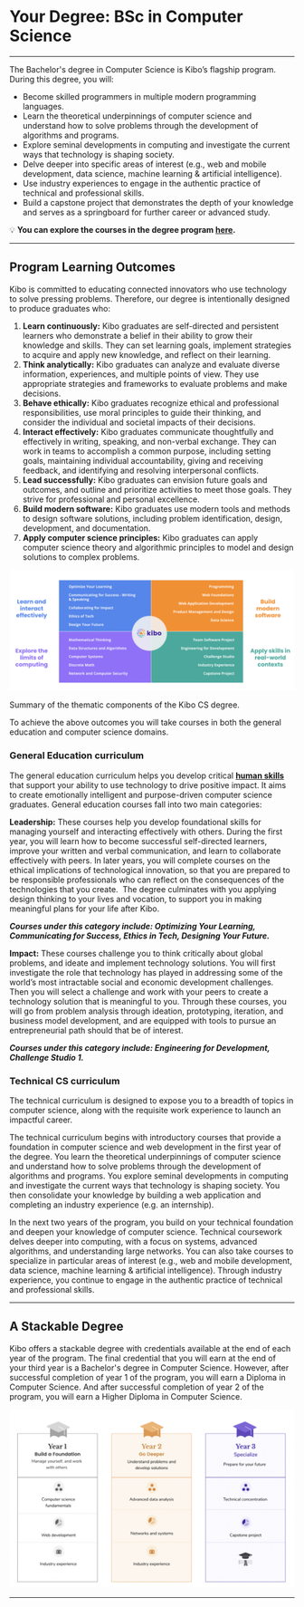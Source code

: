 # Your Degree: BSc in Computer Science
---

The Bachelor's degree in Computer Science is Kibo’s flagship program. During this degree, you will:

- Become skilled programmers in multiple modern programming languages.
- Learn the theoretical underpinnings of computer science and understand how to solve problems through the development of algorithms and programs.
- Explore seminal developments in computing and investigate the current ways that technology is shaping society.
- Delve deeper into specific areas of interest (e.g., web and mobile development, data science, machine learning & artificial intelligence).
- Use industry experiences to engage in the authentic practice of technical and professional skills.
- Build a capstone project that demonstrates the depth of your knowledge and serves as a springboard for further career or advanced study.

<aside>
  
💡 **You can explore the courses in the degree program [here](https://curriculum.kibo.school/).**

</aside>

---

## Program Learning Outcomes

Kibo is committed to educating connected innovators who use technology to solve pressing problems. Therefore, our degree is intentionally designed to produce graduates who:

1. **Learn continuously:** Kibo graduates are self-directed and persistent learners who demonstrate a belief in their ability to grow their knowledge and skills. They can set learning goals, implement strategies to acquire and apply new knowledge, and reflect on their learning.
2. **Think analytically:** Kibo graduates can analyze and evaluate diverse information, experiences, and multiple points of view. They use appropriate strategies and frameworks to evaluate problems and make decisions.
3. **Behave ethically:** Kibo graduates recognize ethical and professional responsibilities, use moral principles to guide their thinking, and consider the individual and societal impacts of their decisions.
4. **Interact effectively:** Kibo graduates communicate thoughtfully and effectively in writing, speaking, and non-verbal exchange. They can work in teams to accomplish a common purpose, including setting goals, maintaining individual accountability, giving and receiving feedback, and identifying and resolving interpersonal conflicts.
5. **Lead successfully:** Kibo graduates can envision future goals and outcomes, and outline and prioritize activities to meet those goals. They strive for professional and personal excellence.
6. **Build modern software:** Kibo graduates use modern tools and methods to design software solutions, including problem identification, design, development, and documentation.
7. **Apply computer science principles:** Kibo graduates can apply computer science theory and algorithmic principles to model and design solutions to complex problems.

![outcomes](./outcomes.png)

Summary of the thematic components of the Kibo CS degree.

To achieve the above outcomes you will take courses in both the general education and computer science domains.

### **General Education curriculum**

The general education curriculum helps you develop critical [**human skills**](https://jwel.mit.edu/human-skills-matrix) that support your ability to use technology to drive positive impact. It aims to create emotionally intelligent and purpose-driven computer science graduates. General education courses fall into two main categories:

**Leadership:** These courses help you develop foundational skills for managing yourself and interacting effectively with others. During the first year, you will learn how to become successful self-directed learners, improve your written and verbal communication, and learn to collaborate effectively with peers. In later years, you will complete courses on the ethical implications of technological innovation, so that you are prepared to be responsible professionals who can reflect on the consequences of the technologies that you create.  The degree culminates with you applying design thinking to your lives and vocation, to support you in making meaningful plans for your life after Kibo.

***Courses under this category include: Optimizing Your Learning, Communicating for Success, Ethics in Tech, Designing Your Future.***

**Impact:** These courses challenge you to think critically about global problems, and ideate and implement technology solutions. You will first investigate the role that technology has played in addressing some of the world’s most intractable social and economic development challenges. Then you will select a challenge and work with your peers to create a technology solution that is meaningful to you. Through these courses, you will go from problem analysis through ideation, prototyping, iteration, and business model development, and are equipped with tools to pursue an entrepreneurial path should that be of interest.

***Courses under this category include: Engineering for Development, Challenge Studio 1.***

### Technical CS curriculum

The technical curriculum is designed to expose you to a breadth of topics in computer science, along with the requisite work experience to launch an impactful career.

The technical curriculum begins with introductory courses that provide a foundation in computer science and web development in the first year of the degree. You learn the theoretical underpinnings of computer science and understand how to solve problems through the development of algorithms and programs. You explore seminal developments in computing and investigate the current ways that technology is shaping society. You then consolidate your knowledge by building a web application and completing an industry experience (e.g. an internship). 

In the next two years of the program, you build on your technical foundation and deepen your knowledge of computer science. Technical coursework delves deeper into computing, with a focus on systems, advanced algorithms, and understanding large networks. You can also take courses to specialize in particular areas of interest (e.g., web and mobile development, data science, machine learning & artificial intelligence). Through industry experience, you continue to engage in the authentic practice of technical and professional skills.

---

## A Stackable Degree

Kibo offers a stackable degree with credentials available at the end of each year of the program. The final credential that you will earn at the end of your third year is a Bachelor's degree in Computer Science. However, after successful completion of year 1 of the program, you will earn a Diploma in Computer Science. And after successful completion of year 2 of the program, you will earn a Higher Diploma in Computer Science.

![degree](./degree.png)

---
